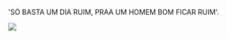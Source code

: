 'SÓ BASTA UM DIA RUIM, PRAA UM HOMEM BOM FICAR RUIM'.

![](https://media1.tenor.com/m/yKp2FXJJgF0AAAAC/ken-kaneki.gif)


